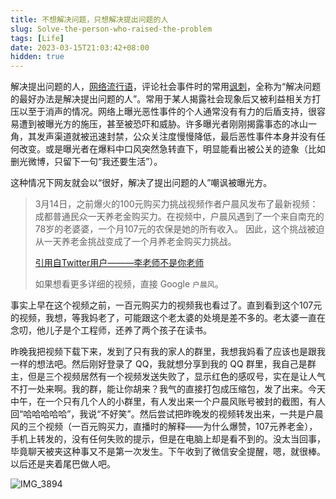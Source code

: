 ```yaml
---
title: 不想解决问题，只想解决提出问题的人
slug: Solve-the-person-who-raised-the-problem
tags: [Life]
date: 2023-03-15T21:03:42+08:00
hidden: true
---
```


解决提出问题的人，[网络流行语](https://baike.baidu.com/item/网络流行语/4463690?fromModule=lemma_inlink)，评论社会事件时的常用[讽刺](https://baike.baidu.com/item/讽刺/3480?fromModule=lemma_inlink)，全称为“解决问题的最好办法是解决提出问题的人”。常用于某人揭露社会现象后又被利益相关方打压以至于消声的情况。网络上曝光恶性事件的个人通常没有有力的后盾支持，很容易遭到被曝光方的施压，甚至被恐吓和威胁。许多曝光者刚刚揭露事态的冰山一角，其发声渠道就被迅速封禁，公众关注度慢慢降低，最后恶性事件本身并没有任何改变。或是曝光者在爆料中口风突然急转直下，明显能看出被公关的迹象（比如删光微博，只留下一句“我还要生活”）。

这种情况下网友就会以“很好，解决了提出问题的人”嘲讽被曝光方。<!--more-->

> 3月14日，之前爆火的100元购买力挑战视频作者户晨风发布了最新视频：成都普通民众一天养老金购买力。在视频中，户晨风遇到了一个来自南充的78岁的老婆婆，一个月107元的农保是她的所有收入。 因此，这个挑战被迫从一天养老金挑战变成了一个月养老金购买力挑战。
>
> [引用自Twitter用户———李老师不是你老师](https://twitter.com/whyyoutouzhele/status/1635646324686159876)
>
> 如果想看更多详细的视频，直接 Google `户晨风`。

事实上早在这个视频之前，一百元购买力的视频我也看过了。直到看到这个107元的视频，我想，等我妈老了，可能跟这个老太婆的处境是差不多的。老太婆一直在念叨，他儿子是个工程师，还养了两个孩子在读书。

昨晚我把视频下载下来，发到了只有我的家人的群里，我想我妈看了应该也是跟我一样的想法吧。然后刚好登录了 QQ，我就想分享到我的 QQ 群里，我自己是群主，但是三个视频居然有一个视频发送失败了，显示红色的感叹号，实在是让人气不打一处来啊。我的群，能让你胡来？我气的直接打包成压缩包，发了出来。今天中午，在一个只有几个人的小群里，有人发出来一个户晨风账号被封的截图，有人回“哈哈哈哈哈”，我说“不好笑”。然后尝试把昨晚发的视频转发出来，一共是户晨风的三个视频（一百元购买力，直播时的解释——为什么爆赞，107元养老金），手机上转发的，没有任何失败的提示，但是在电脑上却是看不到的。没太当回事，毕竟聊天被夹这种事又不是第一次发生。下午收到了微信安全提醒，嗯，就很棒。以后还是夹着尾巴做人吧。

![IMG_3894](https://s2.loli.net/2023/03/15/Caz6DITeLGnvUJE.jpg)